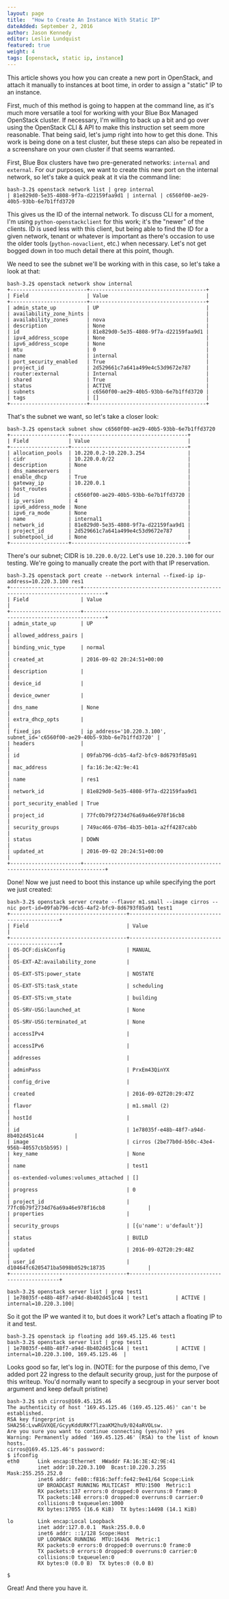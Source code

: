 ```yaml
---
layout: page
title:  "How to Create An Instance With Static IP"
dateAdded: September 2, 2016
author: Jason Kennedy
editor: Leslie Lundquist
featured: true
weight: 4
tags: [openstack, static ip, instance]
---
```




This article shows you how you can create a new port in OpenStack, and attach it manually to instances at boot time, in order to assign a "static" IP to an instance.

First, much of this method is going to happen at the command line, as it's much more versatile a tool for working with your Blue Box Managed OpenStack cluster. If necessary, I'm willing to back up a bit and go over using the OpenStack CLI & API to make this instruction set seem more reasonable. That being said, let's jump right into how to get this done. This work is being done on a test cluster, but these steps can also be repeated in a screenshare on your own cluster if that seems warranted.

First, Blue Box clusters have two pre-generated networks: `internal` and `external`. For our purposes, we want to create this new port on the internal network, so let's take a quick peak at it via the command line:
```
bash-3.2$ openstack network list | grep internal
| 81e829d0-5e35-4808-9f7a-d22159faa9d1 | internal | c6560f00-ae29-40b5-93bb-6e7b1ffd3720
```
This gives us the ID of the internal network. To discuss CLI for a moment, I'm using `python-openstackclient` for this work; it's the "newer" of the clients. ID is used less with this client, but being able to find the ID for a given network, tenant or whatever is important as there's occasion to use the older tools (`python-novaclient`, etc.) when necessary. Let's not get bogged down in too much detail there at this point, though.

We need to see the subnet we'll be working with in this case, so let's take a look at that:

```
bash-3.2$ openstack network show internal
+-------------------------+--------------------------------------+
| Field                   | Value                                |
+-------------------------+--------------------------------------+
| admin_state_up          | UP                                   |
| availability_zone_hints |                                      |
| availability_zones      | nova                                 |
| description             | None                                 |
| id                      | 81e829d0-5e35-4808-9f7a-d22159faa9d1 |
| ipv4_address_scope      | None                                 |
| ipv6_address_scope      | None                                 |
| mtu                     | 0                                    |
| name                    | internal                             |
| port_security_enabled   | True                                 |
| project_id              | 2d529661c7a641a499e4c53d9672e787     |
| router:external         | Internal                             |
| shared                  | True                                 |
| status                  | ACTIVE                               |
| subnets                 | c6560f00-ae29-40b5-93bb-6e7b1ffd3720 |
| tags                    | []                                   |
+-------------------------+--------------------------------------+
```

That's the subnet we want, so let's take a closer look:

```
bash-3.2$ openstack subnet show c6560f00-ae29-40b5-93bb-6e7b1ffd3720
+-------------------+--------------------------------------+
| Field             | Value                                |
+-------------------+--------------------------------------+
| allocation_pools  | 10.220.0.2-10.220.3.254              |
| cidr              | 10.220.0.0/22                        |
| description       | None                                 |
| dns_nameservers   |                                      |
| enable_dhcp       | True                                 |
| gateway_ip        | 10.220.0.1                           |
| host_routes       |                                      |
| id                | c6560f00-ae29-40b5-93bb-6e7b1ffd3720 |
| ip_version        | 4                                    |
| ipv6_address_mode | None                                 |
| ipv6_ra_mode      | None                                 |
| name              | internal1                            |
| network_id        | 81e829d0-5e35-4808-9f7a-d22159faa9d1 |
| project_id        | 2d529661c7a641a499e4c53d9672e787     |
| subnetpool_id     | None                                 |
+-------------------+--------------------------------------+
```

There's our subnet; CIDR is `10.220.0.0/22`. Let's use `10.220.3.100` for our testing. We're going to manually create the port with that IP reservation.

```
bash-3.2$ openstack port create --network internal --fixed-ip ip-address=10.220.3.100 res1
+-----------------------+-----------------------------------------------------------------------------+
| Field                 | Value                                                                       |
+-----------------------+-----------------------------------------------------------------------------+
| admin_state_up        | UP                                                                          |
| allowed_address_pairs |                                                                             |
| binding_vnic_type     | normal                                                                      |
| created_at            | 2016-09-02 20:24:51+00:00                                                   |
| description           |                                                                             |
| device_id             |                                                                             |
| device_owner          |                                                                             |
| dns_name              | None                                                                        |
| extra_dhcp_opts       |                                                                             |
| fixed_ips             | ip_address='10.220.3.100', subnet_id='c6560f00-ae29-40b5-93bb-6e7b1ffd3720' |
| headers               |                                                                             |
| id                    | 09fab796-dcb5-4af2-bfc9-8d6793f85a91                                        |
| mac_address           | fa:16:3e:42:9e:41                                                           |
| name                  | res1                                                                        |
| network_id            | 81e829d0-5e35-4808-9f7a-d22159faa9d1                                        |
| port_security_enabled | True                                                                        |
| project_id            | 77fc0b79f2734d76a69a46e978f16cb8                                            |
| security_groups       | 749ac466-07b6-4b35-b01a-a2ff4287cabb                                        |
| status                | DOWN                                                                        |
| updated_at            | 2016-09-02 20:24:51+00:00                                                   |
+-----------------------+-----------------------------------------------------------------------------+
```

Done! Now we just need to boot this instance up while specifying the port we just created:

```
bash-3.2$ openstack server create --flavor m1.small --image cirros --nic port-id=09fab796-dcb5-4af2-bfc9-8d6793f85a91 test1
+--------------------------------------+-----------------------------------------------+
| Field                                | Value                                         |
+--------------------------------------+-----------------------------------------------+
| OS-DCF:diskConfig                    | MANUAL                                        |
| OS-EXT-AZ:availability_zone          |                                               |
| OS-EXT-STS:power_state               | NOSTATE                                       |
| OS-EXT-STS:task_state                | scheduling                                    |
| OS-EXT-STS:vm_state                  | building                                      |
| OS-SRV-USG:launched_at               | None                                          |
| OS-SRV-USG:terminated_at             | None                                          |
| accessIPv4                           |                                               |
| accessIPv6                           |                                               |
| addresses                            |                                               |
| adminPass                            | PrxEm43QinYX                                  |
| config_drive                         |                                               |
| created                              | 2016-09-02T20:29:47Z                          |
| flavor                               | m1.small (2)                                  |
| hostId                               |                                               |
| id                                   | 1e78035f-e48b-48f7-a94d-8b402d451c44          |
| image                                | cirros (2be77b0d-b50c-43e4-956b-40557cb5b595) |
| key_name                             | None                                          |
| name                                 | test1                                         |
| os-extended-volumes:volumes_attached | []                                            |
| progress                             | 0                                             |
| project_id                           | 77fc0b79f2734d76a69a46e978f16cb8              |
| properties                           |                                               |
| security_groups                      | [{u'name': u'default'}]                       |
| status                               | BUILD                                         |
| updated                              | 2016-09-02T20:29:48Z                          |
| user_id                              | d10464fc6205471ba5098b0529c18735              |
+--------------------------------------+-----------------------------------------------+

bash-3.2$ openstack server list | grep test1
| 1e78035f-e48b-48f7-a94d-8b402d451c44 | test1         | ACTIVE | internal=10.220.3.100|
```

So it got the IP we wanted it to, but does it work? Let's attach a floating IP to it and test.

```
bash-3.2$ openstack ip floating add 169.45.125.46 test1
bash-3.2$ openstack server list | grep test1
| 1e78035f-e48b-48f7-a94d-8b402d451c44 | test1         | ACTIVE | internal=10.220.3.100, 169.45.125.46  |

```

Looks good so far, let's log in. (NOTE: for the purpose of this demo, I've added port 22 ingress to the default security group, just for the purpose of this writeup. You'd normally want to specify a secgroup in your server boot argument and keep default pristine)

```
bash-3.2$ ssh cirros@169.45.125.46
The authenticity of host '169.45.125.46 (169.45.125.46)' can't be established.
RSA key fingerprint is SHA256:LvwRGVXQE/GcyyKddURKf7lzaaKM2hu9/024aRVOLsw.
Are you sure you want to continue connecting (yes/no)? yes
Warning: Permanently added '169.45.125.46' (RSA) to the list of known hosts.
cirros@169.45.125.46's password:
$ ifconfig
eth0      Link encap:Ethernet  HWaddr FA:16:3E:42:9E:41
          inet addr:10.220.3.100  Bcast:10.220.3.255  Mask:255.255.252.0
          inet6 addr: fe80::f816:3eff:fe42:9e41/64 Scope:Link
          UP BROADCAST RUNNING MULTICAST  MTU:1500  Metric:1
          RX packets:137 errors:0 dropped:0 overruns:0 frame:0
          TX packets:148 errors:0 dropped:0 overruns:0 carrier:0
          collisions:0 txqueuelen:1000
          RX bytes:17055 (16.6 KiB)  TX bytes:14498 (14.1 KiB)

lo        Link encap:Local Loopback
          inet addr:127.0.0.1  Mask:255.0.0.0
          inet6 addr: ::1/128 Scope:Host
          UP LOOPBACK RUNNING  MTU:16436  Metric:1
          RX packets:0 errors:0 dropped:0 overruns:0 frame:0
          TX packets:0 errors:0 dropped:0 overruns:0 carrier:0
          collisions:0 txqueuelen:0
          RX bytes:0 (0.0 B)  TX bytes:0 (0.0 B)

$
```

Great! And there you have it. 
